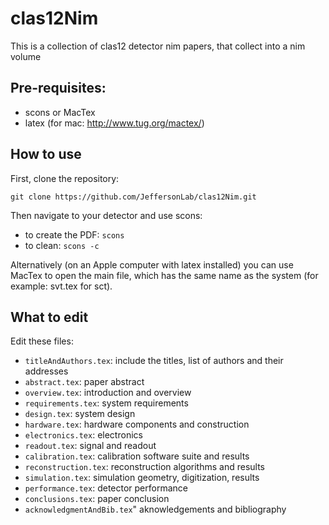 # clas12Nim

This is a collection of clas12 detector nim papers, that collect into a nim volume

Pre-requisites:
-----------------

- scons or MacTex
- latex (for mac: http://www.tug.org/mactex/)


How to use
----------

First, clone the repository: 

```git clone https://github.com/JeffersonLab/clas12Nim.git```

Then navigate to your detector and use scons:

- to create the PDF: ```scons```
- to clean:  ```scons -c```

Alternatively (on an Apple computer with latex installed) you can use MacTex to open the main file, which has the same name as the system (for example: svt.tex for sct).

What to edit
------------

Edit these files:

- `titleAndAuthors.tex`: include the titles, list of authors and their addresses
- `abstract.tex`: paper abstract 
- `overview.tex`: introduction and overview
- `requirements.tex`: system requirements
- `design.tex`: system design
- `hardware.tex`: hardware components and construction
- `electronics.tex`: electronics
- `readout.tex`: signal and readout
- `calibration.tex`: calibration software suite and results
- `reconstruction.tex`: reconstruction algorithms and results
- `simulation.tex`: simulation geometry, digitization, results
- `performance.tex`: detector performance
- `conclusions.tex`: paper conclusion
- `acknowledgmentAndBib.tex`" aknowledgements and bibliography

